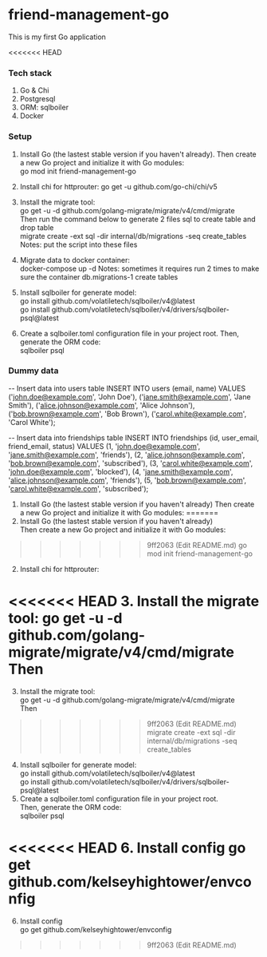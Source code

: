# friend-management-go
This is my first Go application

<<<<<<< HEAD
### Tech stack
1. Go & Chi
2. Postgresql
3. ORM: sqlboiler
4. Docker

### Setup
1. Install Go (the lastest stable version if you haven't already). Then create a new Go project and initialize it with Go modules: <br />
go mod init friend-management-go

2. Install chi for httprouter: go get -u github.com/go-chi/chi/v5

3. Install the migrate tool: <br />
go get -u -d github.com/golang-migrate/migrate/v4/cmd/migrate <br />
Then run the command below to generate 2 files sql to create table and drop table <br />
migrate create -ext sql -dir internal/db/migrations -seq create_tables
Notes: put the script into these files

4. Migrate data to docker container: <br />
docker-compose up -d
Notes: sometimes it requires run 2 times to make sure the container db.migrations-1 create tables

5. Install sqlboiler for generate model: <br />
go install github.com/volatiletech/sqlboiler/v4@latest <br />
go install github.com/volatiletech/sqlboiler/v4/drivers/sqlboiler-psql@latest <br />

6. Create a sqlboiler.toml configuration file in your project root. Then, generate the ORM code: <br />
sqlboiler psql

### Dummy data
-- Insert data into users table
INSERT INTO users (email, name) VALUES
('john.doe@example.com', 'John Doe'),
('jane.smith@example.com', 'Jane Smith'),
('alice.johnson@example.com', 'Alice Johnson'),
('bob.brown@example.com', 'Bob Brown'),
('carol.white@example.com', 'Carol White');

-- Insert data into friendships table
INSERT INTO friendships (id, user_email, friend_email, status) VALUES
(1, 'john.doe@example.com', 'jane.smith@example.com', 'friends'),
(2, 'alice.johnson@example.com', 'bob.brown@example.com', 'subscribed'),
(3, 'carol.white@example.com', 'john.doe@example.com', 'blocked'),
(4, 'jane.smith@example.com', 'alice.johnson@example.com', 'friends'),
(5, 'bob.brown@example.com', 'carol.white@example.com', 'subscribed');

1. Install Go (the lastest stable version if you haven't already)
Then create a new Go project and initialize it with Go modules:
=======
1. Install Go (the lastest stable version if you haven't already) <br />
Then create a new Go project and initialize it with Go modules: <br />
>>>>>>> 9ff2063 (Edit README.md)
go mod init friend-management-go

2. Install chi for httprouter:

<<<<<<< HEAD
3. Install the migrate tool:
go get -u -d github.com/golang-migrate/migrate/v4/cmd/migrate
Then 
=======

3. Install the migrate tool: <br />
go get -u -d github.com/golang-migrate/migrate/v4/cmd/migrate <br />
Then <br />
>>>>>>> 9ff2063 (Edit README.md)
migrate create -ext sql -dir internal/db/migrations -seq create_tables

4. Install sqlboiler for generate model: <br />
go install github.com/volatiletech/sqlboiler/v4@latest <br />
go install github.com/volatiletech/sqlboiler/v4/drivers/sqlboiler-psql@latest <br />
5. Create a sqlboiler.toml configuration file in your project root. <br />
Then, generate the ORM code: <br />
sqlboiler psql

<<<<<<< HEAD
6. Install config
go get github.com/kelseyhightower/envconfig
=======
6. Install config <br />
go get github.com/kelseyhightower/envconfig
>>>>>>> 9ff2063 (Edit README.md)

